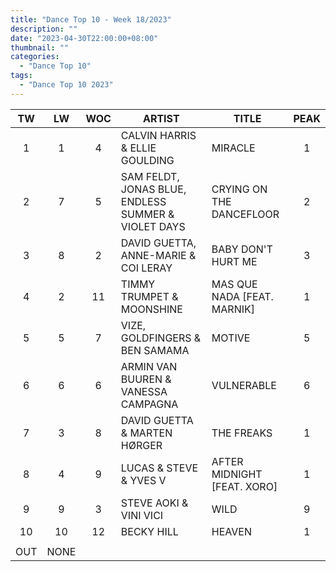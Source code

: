 ```yaml
---
title: "Dance Top 10 - Week 18/2023"
description: ""
date: "2023-04-30T22:00:00+08:00"
thumbnail: ""
categories:
  - "Dance Top 10"
tags:
  - "Dance Top 10 2023"
---
```

<!--more-->
|TW|LW|WOC|ARTIST|TITLE|PEAK|
|:---:|:---:|:---:|---|---|:---:|
|1|1|4|CALVIN HARRIS & ELLIE GOULDING|MIRACLE|1|
|2|7|5|SAM FELDT, JONAS BLUE, ENDLESS SUMMER & VIOLET DAYS|CRYING ON THE DANCEFLOOR|2|
|3|8|2|DAVID GUETTA, ANNE-MARIE & COI LERAY|BABY DON'T HURT ME|3|
|4|2|11|TIMMY TRUMPET & MOONSHINE|MAS QUE NADA [FEAT. MARNIK]|1|
|5|5|7|VIZE, GOLDFINGERS & BEN SAMAMA|MOTIVE|5|
|6|6|6|ARMIN VAN BUUREN & VANESSA CAMPAGNA|VULNERABLE|6|
|7|3|8|DAVID GUETTA & MARTEN HØRGER|THE FREAKS|1|
|8|4|9|LUCAS & STEVE & YVES V|AFTER MIDNIGHT [FEAT. XORO]|1|
|9|9|3|STEVE AOKI & VINI VICI|WILD|9|
|10|10|12|BECKY HILL|HEAVEN|1|
| | | | | | |
|OUT|NONE| | | | |
